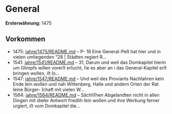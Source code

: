 # General

**Ersterwähnung:** 1475

## Vorkommen
- 1475: [jahre/1475/README.md](../jahre/1475/README.md) – P-
18 Eine General-Peſt hat hier und in vielen umliegenden
“28 | Städten regiert R...
- 1541: [jahre/1541/README.md](../jahre/1541/README.md) – 31, Darum und weil das Domkapitel
hierin um Glimpfs willen vorerſt erſucht, ſie es aber an i
das General-Kapitel erſt bringen wollen, iſt ſo...
- 1547: [jahre/1547/README.md](../jahre/1547/README.md) – Und weil des
Proviants Nachſahren kein Ende ſein wollen und nah
Wittenberg, Halle und andern Orten der Rat ſeine Bürger-
ſchaft mit vielen W...
- 1564: [jahre/1564/README.md](../jahre/1564/README.md) – Sächſiſhen Abgeſandten nicht in
allen Dingen mit dieſer Antwort friedlih ſein wollen und
ihre Werbung ferner urgiert, iſt vom Domkapitel die...

